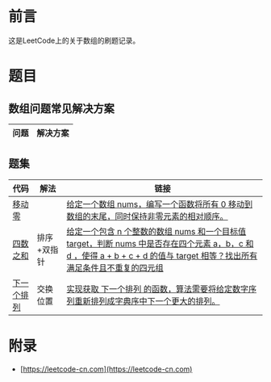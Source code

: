 # 前言

这是LeetCode上的关于数组的刷题记录。

# 题目

## 数组问题常见解决方案

| 问题 | 解决方案 |
| ---- | ---- |

## 题集

| 代码 | 解法 | 链接 |
| ---- | ---- | ---- |
| [移动零](MoveZeroes.java) |   | [给定一个数组 nums，编写一个函数将所有 0 移动到数组的末尾，同时保持非零元素的相对顺序。](https://leetcode-cn.com/problems/move-zeroes/) |
| [四数之和](FourSum.java) | 排序+双指针 | [给定一个包含 n 个整数的数组 nums 和一个目标值 target，判断 nums 中是否存在四个元素 a，b，c 和 d ，使得 a + b + c + d 的值与 target 相等？找出所有满足条件且不重复的四元组](https://leetcode-cn.com/problems/4sum/) |
| [下一个排列](NextPermutation.java) | 交换位置  | [实现获取 下一个排列 的函数，算法需要将给定数字序列重新排列成字典序中下一个更大的排列。](https://leetcode-cn.com/problems/next-permutation/) |

# 附录

 - [https://leetcode-cn.com](https://leetcode-cn.com)